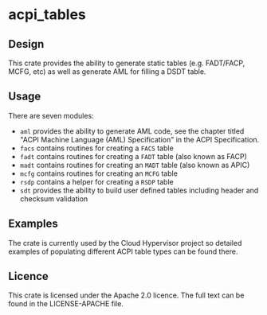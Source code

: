 # acpi_tables

## Design

This crate provides the ability to generate static tables (e.g. FADT/FACP,
MCFG, etc) as well as generate AML for filling a DSDT table.

## Usage

There are seven modules:

* `aml` provides the ability to generate AML code, see the chapter titled "ACPI
  Machine Language (AML) Specification" in the ACPI Specification.
* `facs` contains routines for creating a `FACS` table
* `fadt` contains routines for creating a `FADT` table (also known as FACP)
* `madt` contains routines for creating an `MADT` table (also known as APIC)
* `mcfg` contains routines for creating an `MCFG` table
* `rsdp` contains a helper for creating a `RSDP` table
* `sdt` provides the ability to build user defined tables including header and
  checksum validation

## Examples

The crate is currently used by the Cloud Hypervisor project so detailed
examples of populating different ACPI table types can be found there.


## Licence

This crate is licensed under the Apache 2.0 licence. The full text can be found
in the LICENSE-APACHE file.
